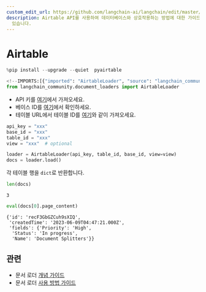 ```yaml
---
custom_edit_url: https://github.com/langchain-ai/langchain/edit/master/docs/docs/integrations/document_loaders/airtable.ipynb
description: Airtable API를 사용하여 데이터베이스와 상호작용하는 방법에 대한 가이드입니다. API 키 및 ID를 얻는 방법도 포함되어
  있습니다.
---
```


# Airtable

```python
%pip install --upgrade --quiet  pyairtable
```


```python
<!--IMPORTS:[{"imported": "AirtableLoader", "source": "langchain_community.document_loaders", "docs": "https://api.python.langchain.com/en/latest/document_loaders/langchain_community.document_loaders.airtable.AirtableLoader.html", "title": "Airtable"}]-->
from langchain_community.document_loaders import AirtableLoader
```


* API 키를 [여기](https://support.airtable.com/docs/creating-and-using-api-keys-and-access-tokens)에서 가져오세요.
* 베이스 ID를 [여기](https://airtable.com/developers/web/api/introduction)에서 확인하세요.
* 테이블 URL에서 테이블 ID를 [여기](https://www.highviewapps.com/kb/where-can-i-find-the-airtable-base-id-and-table-id/#:~:text=Both%20the%20Airtable%20Base%20ID,URL%20that%20begins%20with%20tbl)와 같이 가져오세요.

```python
api_key = "xxx"
base_id = "xxx"
table_id = "xxx"
view = "xxx"  # optional
```


```python
loader = AirtableLoader(api_key, table_id, base_id, view=view)
docs = loader.load()
```


각 테이블 행을 `dict`로 반환합니다.

```python
len(docs)
```


```output
3
```


```python
eval(docs[0].page_content)
```


```output
{'id': 'recF3GbGZCuh9sXIQ',
 'createdTime': '2023-06-09T04:47:21.000Z',
 'fields': {'Priority': 'High',
  'Status': 'In progress',
  'Name': 'Document Splitters'}}
```


## 관련

- 문서 로더 [개념 가이드](/docs/concepts/#document-loaders)
- 문서 로더 [사용 방법 가이드](/docs/how_to/#document-loaders)